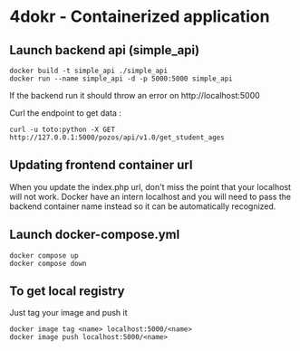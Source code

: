 # 4dokr - Containerized application

## Launch backend api (simple_api)

```
docker build -t simple_api ./simple_api
docker run --name simple_api -d -p 5000:5000 simple_api
```

If the backend run it should throw an error on http://localhost:5000

Curl the endpoint to get data :

```
curl -u toto:python -X GET http://127.0.0.1:5000/pozos/api/v1.0/get_student_ages
```

## Updating frontend container url

When you update the index.php url, don't miss the point that your localhost will not work. Docker have an intern localhost and you will need to pass the backend container name instead so it can be automatically recognized.

## Launch docker-compose.yml

```
docker compose up
docker compose down
```

## To get local registry

Just tag your image and push it
```
docker image tag <name> localhost:5000/<name>
docker image push localhost:5000/<name>
```
